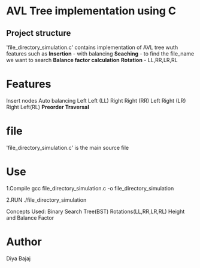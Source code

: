 # AVL Tree implementation using C

## Project structure 
'file_directory_simulation.c' contains implementation of AVL tree wuth features such as
**Insertion** - with balancing
**Seaching** - to find the file_name  we want to search
**Balance factor calculation**
**Rotation** - LL,RR,LR,RL

# Features
Insert nodes
Auto balancing
Left Left (LL)
Right Right (RR)
Left Right (LR)
Right Left(RL)
**Preorder Traversal**

# file
'file_directory_simulation.c' is the main source file

# Use
1.Compile
gcc file_directory_simulation.c -o file_directory_simulation

2.RUN
./file_directory_simulation

Concepts Used:
Binary Search Tree(BST)
Rotations(LL,RR,LR,RL)
Height and Balance Factor

# Author
Diya Bajaj  
